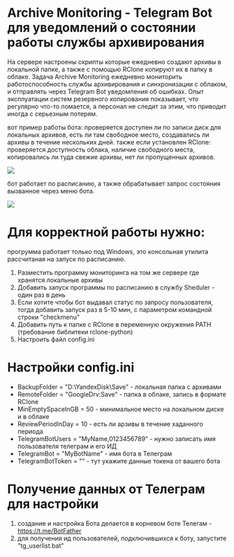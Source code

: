 # Archive Monitoring - Telegram Bot для уведомлений о состоянии работы службы архивирования

На сервере настроены скрипты которые ежедневно создают архивы в локальной папке, а также с помощью RClone копируют их в папку в облаке.
Задача Archive Monitoring ежедневно мониторить работоспособность службы архивирования и синхронизации с облаком, и отправлять через Telegram Bot уведомления об ошибках.
Опыт эксплуатации систем резервного копирования показывает, что регулярно что-то ломается, а персонал не следит за этим, что приводит иногда с серьезным потерям.

вот пример работы бота: проверяется доступен ли по записи диск для локальных архивов, есть ли там свободное место, создавались ли архивы в течение нескольких дней.
также если установлен RClone: проверяется доступность облака, наличие свободного места, копировались ли туда свежие архивы, нет ли пропущенных архивов.

![](https://i.imgur.com/8y8gBxF.png)

бот работает по расписанию, а также обрабатывает запрос состояния вызванное через меню бота.

![](https://i.imgur.com/rHlpx6C.png)


# Для корректной работы нужно:
прогрумма работает только под Windows, это консольная утилита рассчитаная на запуск по расписанию.
1. Разместить программу мониторинга на том же сервере где хранятся локальные архивы
2. Добавить запуск программы по расписанию в службу Sheduler - один раз в день
3. Если хотите чтобы бот выдавал статус по запросу пользователя, тогда добавить запуск раз в 5-10 мин, с параметром командной строки "checkmenu"
4. Добавить путь к папке с RClone в переменную окружения PATH (требование библитеки rclone-python)
5. Настроить файл config.ini

# Настройки config.ini
* BackupFolder = "D:\YandexDisk\Save" - локальная папка с архивами
* RemoteFolder = "GoogleDrv:Save" - папка в облаке, запись в формате RClone
* MinEmptySpaceInGB = 50 - минимальное место на локальном диске и в облаке
* ReviewPeriodInDay = 10 - есть ли арзивы в течение хаданного периода
* TelegramBotUsers = "MyName,0123456789" - нужно записать имя пользователя телеграм и его ИД
* TelegramBot = "MyBotName" - имя бота в Телеграм
* TelegramBotToken = "" - тут укажите данные токена от вашего бота

# Получение данных от Телеграм для настройки
1. создание и настройка Бота делается в корневом боте Телегам - https://t.me/BotFather
2. для получения ид пользователей, подключившихся к боту, запустите "tg_userlist.bat"
